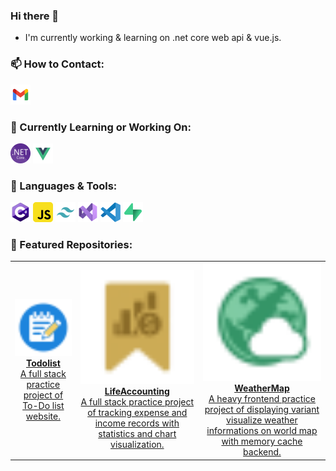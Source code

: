 ### Hi there 👋
- I'm currently working & learning on .net core web api & vue.js.
  
### 📫 How to Contact:
[![Email](./assets/gmail.png)](mailto:aaronguitarnoob90425@gmail.com)
  
### 🚀 Currently Learning or Working On:
[![.NET Core](./assets/dotnetcore.png)](https://dotnet.microsoft.com)
[![Vue.js](./assets/vue.png)](https://vuejs.org/)
  
### 🧰 Languages & Tools:
[![C#](./assets/csharp.png)](https://dotnet.microsoft.com/en-us/languages/csharp)
[![Javascript](./assets/javascript.png)](https://nodejs.org/)
[![TailwindCSS](./assets/tailwindcss.png)](https://tailwindcss.com/)
[![Visual Studio](./assets/visualstudio.png)](https://visualstudio.microsoft.com/)
[![VS Code](./assets/vscode.png)](https://code.visualstudio.com/)
[![Supabase](./assets/supabase.png)](https://supabase.com/)
  
### 📂 Featured Repositories:
<div align="center">

<table>
  <tr>
    <td align="center">
      <a href="https://github.com/AaronLin20010601/Todolist">
        <img src="./assets/todolist.png" width="300"/><br/>
        <strong>Todolist</strong><br/>
        A full stack practice project of To-Do list website.
      </a>
    </td>
    <td align="center">
      <a href="https://github.com/AaronLin20010601/LifeAccounting">
        <img src="./assets/lifeAccounting.png" width="300"/><br/>
        <strong>LifeAccounting</strong><br/>
        A full stack practice project of tracking expense and income records with statistics and chart visualization.
      </a>
    </td>
    <td align="center">
      <a href="https://github.com/AaronLin20010601/WeatherMap">
        <img src="./assets/WeatherMap.png" width="300"/><br/>
        <strong>WeatherMap</strong><br/>
        A heavy frontend practice project of displaying variant visualize weather informations on world map with memory cache backend.
      </a>
    </td>
  </tr>
</table>

</div>
